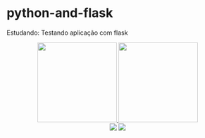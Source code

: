 # python-and-flask

Estudando: Testando aplicação com flask

<div align="center">
  <a href="https://github.com/amarantejoacil">
  <img height="180em" src="https://github-readme-stats.vercel.app/api?username=amarantejoacil&show_icons=true&theme=dark&include_all_commits=true&count_private=true"/>
  <img height="180em" src="https://github-readme-stats.vercel.app/api/top-langs/?username=amarantejoacil&layout=compact&langs_count=7&theme=dark"/>
</div>

  
<div align="center"> 
  <a href="mailto:joacil.amarante@gmail.com"><img src="https://img.shields.io/badge/-Gmail-%23333?style=for-the-badge&logo=gmail&logoColor=white" target="_blank"></a>
  <a href="https://www.linkedin.com/in/joacil-amarante-75717b106/" target="_blank"><img src="https://img.shields.io/badge/-LinkedIn-%230077B5?style=for-the-badge&logo=linkedin&logoColor=white" target="_blank"></a>  
</div>
